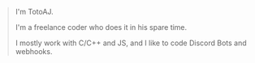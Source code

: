 > I'm TotoAJ.
> 
> I'm a freelance coder who does it in his spare time.
> 
> I mostly work with C/C++ and JS, and I like to code Discord Bots and webhooks.
